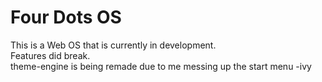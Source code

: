 # Four Dots OS
This is a Web OS that is currently in development. <br>
Features did break.<br>
theme-engine is being remade due to me messing up the start menu -ivy
